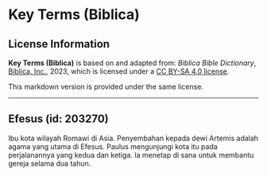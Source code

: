 # Key Terms (Biblica)

## License Information

**Key Terms (Biblica)** is based on and adapted from: _Biblica Bible Dictionary_, [Biblica, Inc.](https://www.biblica.com/), 2023, which is licensed under a [CC BY-SA 4.0 license](https://creativecommons.org/licenses/by-sa/4.0/legalcode.en).

This markdown version is provided under the same license.



--------------------------------

## Efesus (id: 203270)

Ibu kota wilayah Romawi di Asia. Penyembahan kepada dewi Artemis adalah agama yang utama di Efesus. Paulus mengunjungi kota itu pada perjalanannya yang kedua dan ketiga. Ia menetap di sana untuk membantu gereja selama dua tahun.


